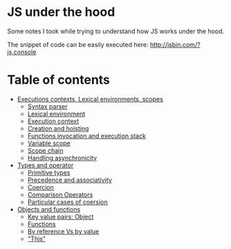 JS under the hood
=================

Some notes I took while trying to understand how JS works under the hood.

The snippet of code can be easily executed here: http://jsbin.com/?js,console

Table of contents
=================
* [Executions contexts, Lexical environments, scopes](https://github.com/barbasa/JSUnderTheHood/EXECUTION_CONTEXTS.md#executions-contexts-lexical-environments-scopes)
  * [Syntax parser](https://github.com/barbasa/JSUnderTheHood/EXECUTION_CONTEXTS.md#syntax-parser)
  * [Lexical environment](https://github.com/barbasa/JSUnderTheHood/EXECUTION_CONTEXTS.md#lexical-environment)
  * [Execution context](https://github.com/barbasa/JSUnderTheHood/EXECUTION_CONTEXTS.md#execution-context)
  * [Creation and hoisting](https://github.com/barbasa/JSUnderTheHood/EXECUTION_CONTEXTS.md#creation-and-hoisting)
  * [Functions invocation and execution stack](https://github.com/barbasa/JSUnderTheHood/EXECUTION_CONTEXTS.md#function-invocation-and-executions-stack)
  * [Variable scope](https://github.com/barbasa/JSUnderTheHood/EXECUTION_CONTEXTS.md#variable-scope)
  * [Scope chain](https://github.com/barbasa/JSUnderTheHood/EXECUTION_CONTEXTS.md#scope-chain)
  * [Handling asynchronicity](https://github.com/barbasa/JSUnderTheHood/EXECUTION_CONTEXTS.md#handling-asynchronicity)
* [Types and operator](https://github.com/barbasa/JSUnderTheHood#types-and-operators)
  * [Primitive types](https://github.com/barbasa/JSUnderTheHood#primitive-types)
  * [Precedence and associativity](https://github.com/barbasa/JSUnderTheHood#precedence-and-associativity)
  * [Coercion](https://github.com/barbasa/JSUnderTheHood#coercion)
  * [Comparison Operators](https://github.com/barbasa/JSUnderTheHood#comparison-operators)
  * [Particular cases of coersion](https://github.com/barbasa/JSUnderTheHood#particular-cases-of-coersion)
* [Objects and functions](https://github.com/barbasa/JSUnderTheHood#objects-and-functions)
  * [Key value pairs: Object](https://github.com/barbasa/JSUnderTheHood#key-value-pairs-objects)
  * [Functions](https://github.com/barbasa/JSUnderTheHood#functions)
  * [By reference Vs by value](https://github.com/barbasa/JSUnderTheHood#by-reference-vs-by-value)
  * ["This"](https://github.com/barbasa/JSUnderTheHood#this)

